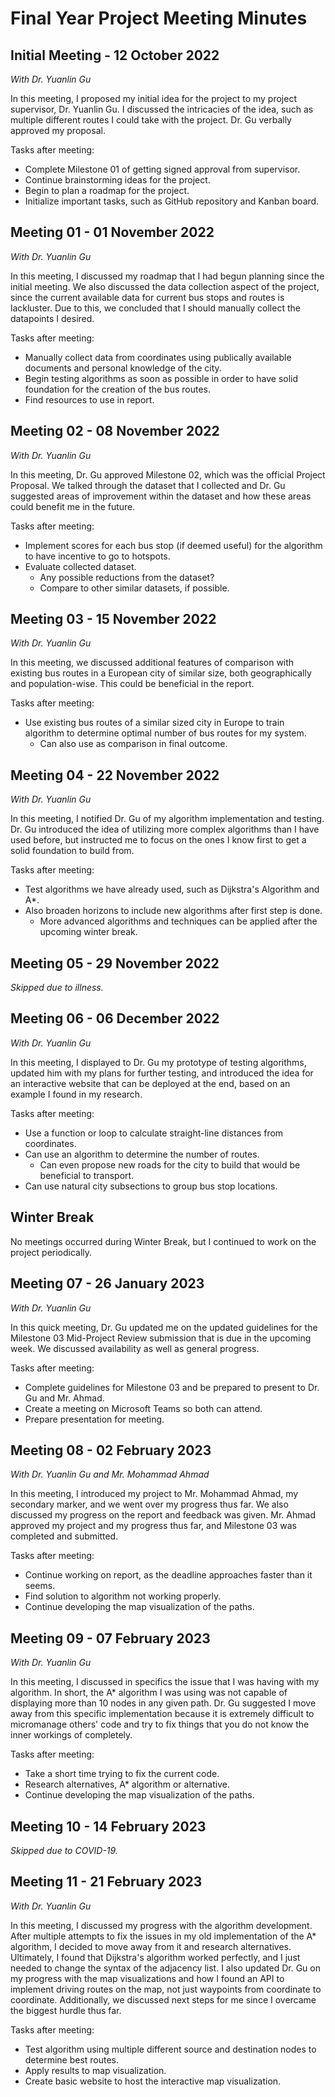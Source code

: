 # Final Year Project Meeting Minutes

## Initial Meeting - 12 October 2022

*With Dr. Yuanlin Gu*

In this meeting, I proposed my initial idea for the project to my project supervisor, Dr. Yuanlin Gu. I discussed the intricacies of the idea, such as multiple 
different routes I could take with the project. Dr. Gu verbally approved my proposal.

Tasks after meeting:

- Complete Milestone 01 of getting signed approval from supervisor.
- Continue brainstorming ideas for the project.
- Begin to plan a roadmap for the project.
- Initialize important tasks, such as GitHub repository and Kanban board.

## Meeting 01 - 01 November 2022

*With Dr. Yuanlin Gu*

In this meeting, I discussed my roadmap that I had begun planning since the initial meeting. We also discussed the data collection aspect of the project, since the
current available data for current bus stops and routes is lackluster. Due to this, we concluded that I should manually collect the datapoints I desired.

Tasks after meeting:

- Manually collect data from coordinates using publically available documents and personal knowledge of the city.
- Begin testing algorithms as soon as possible in order to have solid foundation for the creation of the bus routes.
- Find resources to use in report.

## Meeting 02 - 08 November 2022

*With Dr. Yuanlin Gu*

In this meeting, Dr. Gu approved Milestone 02, which was the official Project Proposal. We talked through the dataset that I collected and Dr. Gu suggested areas of
improvement within the dataset and how these areas could benefit me in the future.

Tasks after meeting:

- Implement scores for each bus stop (if deemed useful) for the algorithm to have incentive to go to hotspots.
- Evaluate collected dataset.
  - Any possible reductions from the dataset?
  - Compare to other similar datasets, if possible.

## Meeting 03 - 15 November 2022

*With Dr. Yuanlin Gu*

In this meeting, we discussed additional features of comparison with existing bus routes in a European city of similar size, both geographically and population-wise.
This could be beneficial in the report.

Tasks after meeting:

- Use existing bus routes of a similar sized city in Europe to train algorithm to determine optimal number of bus routes for my system.
  - Can also use as comparison in final outcome.

## Meeting 04 - 22 November 2022

*With Dr. Yuanlin Gu*

In this meeting, I notified Dr. Gu of my algorithm implementation and testing. Dr. Gu introduced the idea of utilizing more complex algorithms than I have used before,
but instructed me to focus on the ones I know first to get a solid foundation to build from.

Tasks after meeting:

- Test algorithms we have already used, such as Dijkstra's Algorithm and A*.
- Also broaden horizons to include new algorithms after first step is done.
  - More advanced algorithms and techniques can be applied after the upcoming winter break.

## Meeting 05 - 29 November 2022

*Skipped due to illness.*

## Meeting 06 - 06 December 2022

*With Dr. Yuanlin Gu*

In this meeting, I displayed to Dr. Gu my prototype of testing algorithms, updated him with my plans for further testing, and introduced the idea for an interactive
website that can be deployed at the end, based on an example I found in my research.

Tasks after meeting:

- Use a function or loop to calculate straight-line distances from coordinates.
- Can use an algorithm to determine the number of routes.
  - Can even propose new roads for the city to build that would be beneficial to transport.
- Can use natural city subsections to group bus stop locations.

## Winter Break

No meetings occurred during Winter Break, but I continued to work on the project periodically.

## Meeting 07 - 26 January 2023

*With Dr. Yuanlin Gu*

In this quick meeting, Dr. Gu updated me on the updated guidelines for the Milestone 03 Mid-Project Review submission that is due in the upcoming week. We discussed
availability as well as general progress.

Tasks after meeting:

- Complete guidelines for Milestone 03 and be prepared to present to Dr. Gu and Mr. Ahmad.
- Create a meeting on Microsoft Teams so both can attend.
- Prepare presentation for meeting.

## Meeting 08 - 02 February 2023

*With Dr. Yuanlin Gu and Mr. Mohammad Ahmad*

In this meeting, I introduced my project to Mr. Mohammad Ahmad, my secondary marker, and we went over my progress thus far. We also discussed my progress on the report
and feedback was given. Mr. Ahmad approved my project and my progress thus far, and Milestone 03 was completed and submitted.

Tasks after meeting:

- Continue working on report, as the deadline approaches faster than it seems.
- Find solution to algorithm not working properly.
- Continue developing the map visualization of the paths.

## Meeting 09 - 07 February 2023

*With Dr. Yuanlin Gu*

In this meeting, I discussed in specifics the issue that I was having with my algorithm. In short, the A* algorithm I was using was not capable of displaying more
than 10 nodes in any given path. Dr. Gu suggested I move away from this specific implementation because it is extremely difficult to micromanage others' code and
try to fix things that you do not know the inner workings of completely.

Tasks after meeting:

- Take a short time trying to fix the current code.
- Research alternatives, A* algorithm or alternative.
- Continue developing the map visualization of the paths.

## Meeting 10 - 14 February 2023

*Skipped due to COVID-19.*

## Meeting 11 - 21 February 2023

*With Dr. Yuanlin Gu*

In this meeting, I discussed my progress with the algorithm development. After multiple attempts to fix the issues in my old implementation of the A* algorithm, I
decided to move away from it and research alternatives. Ultimately, I found that Dijkstra's algorithm worked perfectly, and I just needed to change the syntax of the
adjacency list. I also updated Dr. Gu on my progress with the map visualizations and how I found an API to implement driving routes on the map, not just waypoints
from coordinate to coordinate. Additionally, we discussed next steps for me since I overcame the biggest hurdle thus far.

Tasks after meeting:

- Test algorithm using multiple different source and destination nodes to determine best routes.
- Apply results to map visualization.
- Create basic website to host the interactive map visualization.
